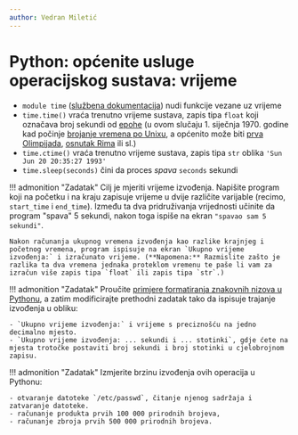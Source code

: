 ```yaml
---
author: Vedran Miletić
---
```


# Python: općenite usluge operacijskog sustava: vrijeme

- `module time` ([službena dokumentacija](https://docs.python.org/3/library/time.html)) nudi funkcije vezane uz vrijeme
- `time.time()` vraća trenutno vrijeme sustava, zapis tipa `float` koji označava broj sekundi od [epohe](https://en.wikipedia.org/wiki/Epoch) (u ovom slučaju 1. siječnja 1970. godine kad počinje [brojanje vremena po Unixu](https://www.epochconverter.com/), a općenito može biti [prva Olimpijada](https://en.wikipedia.org/wiki/Olympiad), [osnutak Rima](https://en.wikipedia.org/wiki/Ab_urbe_condita) ili sl.)
- `time.ctime()` vraća trenutno vrijeme sustava, zapis tipa `str` oblika `'Sun Jun 20 20:35:27 1993'`
- `time.sleep(seconds)` čini da proces *spava* `seconds` sekundi

!!! admonition "Zadatak"
    Cilj je mjeriti vrijeme izvođenja. Napišite program koji na početku i na kraju zapisuje vrijeme u dvije različite varijable (recimo, `start_time` i `end_time`). Između ta dva pridruživanja vrijednosti učinite da program "spava" 5 sekundi, nakon toga ispiše na ekran `"spavao sam 5 sekundi"`.

    Nakon računanja ukupnog vremena izvođenja kao razlike krajnjeg i početnog vremena, program ispisuje na ekran `Ukupno vrijeme izvođenja:` i izračunato vrijeme. (**Napomena:** Razmislite zašto je razlika ta dva vremena jednaka proteklom vremenu te paše li vam za izračun više zapis tipa `float` ili zapis tipa `str`.)

!!! admonition "Zadatak"
    Proučite [primjere formatiranja znakovnih nizova u Pythonu](https://docs.python.org/3/library/string.html#formatexamples), a zatim modificirajte prethodni zadatak tako da ispisuje trajanje izvođenja u obliku:

    - `Ukupno vrijeme izvođenja:` i vrijeme s preciznošću na jedno decimalno mjesto.
    - `Ukupno vrijeme izvođenja: ... sekundi i ... stotinki`, gdje ćete na mjesta trotočke postaviti broj sekundi i broj stotinki u cjelobrojnom zapisu.

!!! admonition "Zadatak"
    Izmjerite brzinu izvođenja ovih operacija u Pythonu:

    - otvaranje datoteke `/etc/passwd`, čitanje njenog sadržaja i zatvaranje datoteke.
    - računanje produkta prvih 100 000 prirodnih brojeva,
    - računanje zbroja prvih 500 000 prirodnih brojeva.
